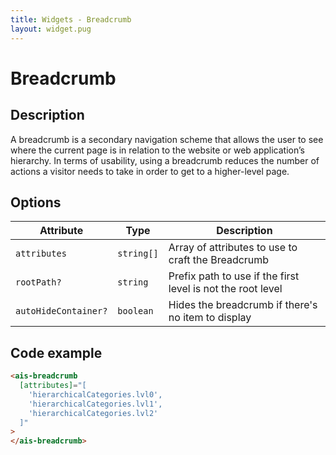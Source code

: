 ```yaml
---
title: Widgets - Breadcrumb
layout: widget.pug
---
```


# Breadcrumb

## Description

A breadcrumb is a secondary navigation scheme that allows the user to see where the current page is in relation to the website or web application’s hierarchy. In terms of usability, using a breadcrumb reduces the number of actions a visitor needs to take in order to get to a higher-level page.

## Options

| Attribute            | Type       | Description
| -                    | -          | -
| `attributes`         | `string[]` | Array of attributes to use to craft the Breadcrumb
| `rootPath?`          | `string`   | Prefix path to use if the first level is not the root level
| `autoHideContainer?` | `boolean`  | Hides the breadcrumb if there's no item to display

## Code example

```html
<ais-breadcrumb
  [attributes]="[
    'hierarchicalCategories.lvl0',
    'hierarchicalCategories.lvl1',
    'hierarchicalCategories.lvl2'
  ]"
>
</ais-breadcrumb>
```
